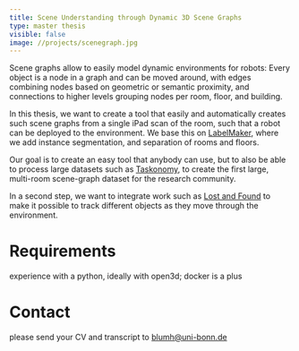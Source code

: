 ```yaml
---
title: Scene Understanding through Dynamic 3D Scene Graphs
type: master thesis
visible: false
image: //projects/scenegraph.jpg
---
```

Scene graphs allow to easily model dynamic environments for robots: Every object is a node in a graph and can be moved around, with edges combining nodes based on geometric or semantic proximity, and connections to higher levels grouping nodes per room, floor, and building.

In this thesis, we want to create a tool that easily and automatically creates such scene graphs from a single iPad scan of the room, such that a robot can be deployed to the environment. We base this on [LabelMaker](https://labelmaker.org/), where we add instance segmentation, and separation of rooms and floors.

Our goal is to create an easy tool that anybody can use, but to also be able to process large datasets such as [Taskonomy](http://taskonomy.stanford.edu/#data), to create the first large, multi-room scene-graph dataset for the research community.

In a second step, we want to integrate work such as [Lost and Found](https://arxiv.org/abs/2411.19162) to make it possible to track different objects as they move through the environment.

# Requirements

experience with a python, ideally with open3d; docker is a plus

# Contact

please send your CV and transcript to [blumh@uni-bonn.de](mailto:blumh@uni-bonn.de)